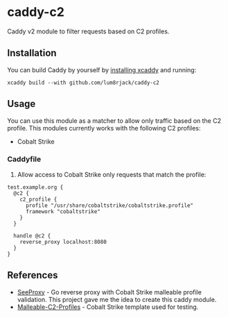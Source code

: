 # caddy-c2
Caddy v2 module to filter requests based on C2 profiles.

## Installation

You can build Caddy by yourself by [installing xcaddy](https://github.com/caddyserver/xcaddy) and running:
```
xcaddy build --with github.com/lum8rjack/caddy-c2
```

## Usage

You can use this module as a matcher to allow only traffic based on the C2 profile. This modules currently works with the following C2 profiles:
- Cobalt Strike

### Caddyfile

1. Allow access to Cobalt Strike only requests that match the profile:
```
test.example.org {
  @c2 {
    c2_profile {
      profile "/usr/share/cobaltstrike/cobaltstrike.profile"
      framework "cobaltstrike"
    }
  }

  handle @c2 {
    reverse_proxy localhost:8080
  }
}
```

## References

- [SeeProxy](https://github.com/nopbrick/SeeProxy) - Go reverse proxy with Cobalt Strike malleable profile validation. This project gave me the idea to create this caddy module.
- [Malleable-C2-Profiles](https://github.com/xx0hcd/Malleable-C2-Profiles) - Cobalt Strike template used for testing.


